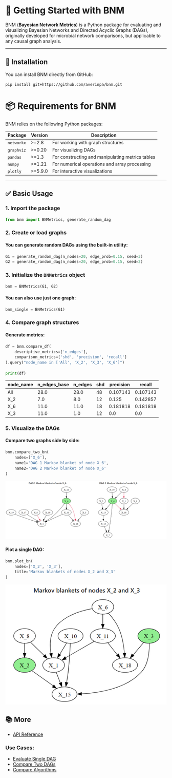 # 🚀 Getting Started with BNM

BNM (**Bayesian Network Metrics**) is a Python package for evaluating and visualizing Bayesian Networks and Directed Acyclic Graphs (DAGs), originally developed for microbial network comparisons, but applicable to any causal graph analysis.

---

## 🔧 Installation

You can install BNM directly from GitHub:

```bash
pip install git+https://github.com/averinpa/bnm.git
```
# 📦 Requirements for BNM

BNM relies on the following Python packages:

| Package     | Version       | Description                                              |
|-------------|---------------|----------------------------------------------------------|
| `networkx`  | >=2.8         | For working with graph structures                        |
| `graphviz`  | >=0.20        | For visualizing DAGs               |
| `pandas`    | >=1.3         | For constructing and manipulating metrics tables         |
| `numpy`     | >=1.21        | For numerical operations and array processing            |
| `plotly`    | >=5.9.0       | For interactive visualizations            |

---

## ✅ Basic Usage

### 1. **Import the package**

```python
from bnm import BNMetrics, generate_random_dag
```
### 2. **Create or load graphs**  
#### You can generate random DAGs using the built-in utility:

```python
G1 = generate_random_dag(n_nodes=20, edge_prob=0.15, seed=3)
G2 = generate_random_dag(n_nodes=20, edge_prob=0.15, seed=2)
```
### 3. **Initialize the `BNMetrics` object**
```python
bnm = BNMetrics(G1, G2)
```
#### You can also use just one graph:
```python
bnm_single = BNMetrics(G1)
```
### 4. **Compare graph structures**
#### Generate metrics:
```python
df = bnm.compare_df(
    descriptive_metrics=['n_edges'],
    comparison_metrics=['shd', 'precision', 'recall']
).query("node_name in ['All', 'X_2', 'X_3', 'X_6']")

print(df)
```
| node_name | n_edges_base | n_edges | shd | precision | recall   |
|-----------|--------------|---------|-----|-----------|----------|
| All       | 28.0         | 28.0    | 48  | 0.107143  | 0.107143 |
| X_2       | 7.0          | 8.0     | 12  | 0.125     | 0.142857 |
| X_6       | 11.0         | 11.0    | 18  | 0.181818  | 0.181818 |
| X_3       | 11.0         | 1.0     | 12  | 0.0       | 0.0      |

### 5. **Visualize the DAGs**
#### Compare two graphs side by side:
```python
bnm.compare_two_bn(
    nodes=['X_6'], 
    name1='DAG 1 Markov blanket of node X_6', 
    name2='DAG 2 Markov blanket of node X_6'
)
```
<p align="center">
  <img src="images/two_dags.png" alt="BNM Graph Comparison" />
</p>

#### Plot a single DAG:
```python
bnm.plot_bn(
    nodes=['X_2', 'X_3'], 
    title='Markov blankets of nodes X_2 and X_3'
)
```
<p align="center">
  <img src="images/one_dag.png" alt="BNM Graph Single" />
</p>

## 📚 More

- [API Reference](https://github.com/averinpa/bnm/blob/main/docs/api_reference.md)  
### Use Cases: 
- [Evaluate Single DAG](https://github.com/averinpa/bnm/blob/main/use%20cases/evaluate%20single%20DAG.ipynb)
- [Compare Two DAGs](https://github.com/averinpa/bnm/blob/main/use%20cases/compare%20two%20DAGs.ipynb)
- [Compare Algorithms](https://github.com/averinpa/bnm/blob/main/use%20cases/compare%20algorithms.ipynb)